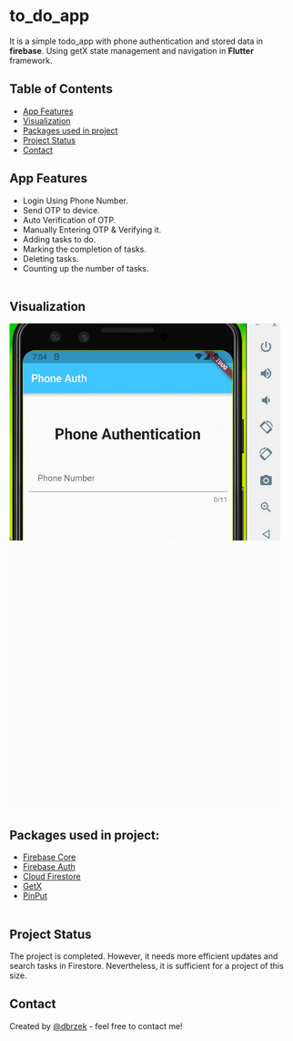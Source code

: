 # to_do_app

It is a simple todo_app with phone authentication and stored data in **firebase**. Using getX state management and navigation in **Flutter** framework.

## Table of Contents
* [App Features](#app-features)
* [Visualization](#visualization)
* [Packages used in project](#packages-used-in-project)
* [Project Status](#project-status)
* [Contact](#contact)

## App Features
- Login Using Phone Number.<br>
- Send OTP to device.<br>
- Auto Verification of OTP.<br>
- Manually Entering OTP & Verifying it.<br>
- Adding tasks to do.<br>
- Marking the completion of tasks.<br>
- Deleting tasks.<br>
- Counting up the number of tasks.<br><br>

## Visualization
![Visualization](./presentation.gif)

## Packages used in project:

- [Firebase Core](https://pub.dev/packages/firebase_core)
- [Firebase Auth](https://pub.dev/packages/firebase_auth)
- [Cloud Firestore](https://pub.dev/packages/cloud_firestore)
- [GetX](https://pub.dev/packages/get)
- [PinPut](https://pub.dev/packages/pinput)
<br><br>

## Project Status
The project is completed. However, it needs more efficient updates and search tasks in Firestore. Nevertheless, it is sufficient for a project of this size. 

## Contact
Created by [@dbrzek](mailto:brzek.damian@gmail.com) - feel free to contact me!

>>>>>>>>>>>>>>>>>>>>>>>>>>>>>>>>>>>>>>>>>>>>>>>>>>>>>>>>>>>>>>>>>>>>>>>>>>>>>>>>>>>>>>>>>>>>>>>>>>>>>>>>>>>>>>>>>>>>>>>>>>>>>>>>>>>>>>
